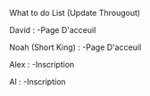 What to do List (Update Througout)

David :
-Page D'acceuil

Noah (Short King) :
-Page D'acceuil

Alex :
-Inscription

Al :
-Inscription
